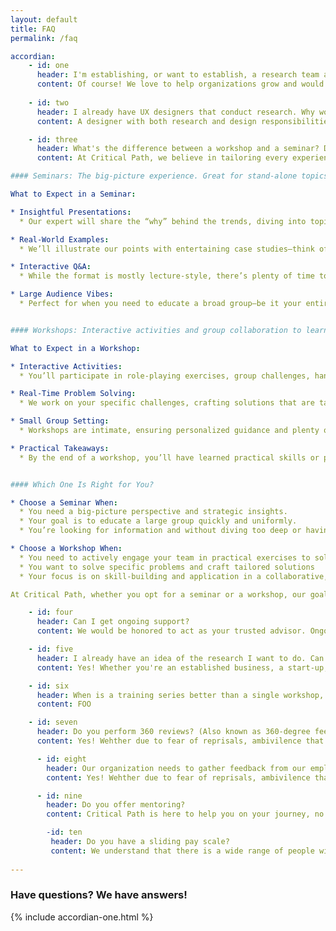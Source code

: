 ```yaml
---
layout: default 
title: FAQ
permalink: /faq

accordian:
    - id: one
      header: I'm establishing, or want to establish, a research team at my organization. Can I get guidance on what to do, who to look for, etc? 
      content: Of course! We love to help organizations grow and would be honored to be a part of your growth. Scaling up can be overwhelming but it's a sign that your organization is on the right track. Let us help you figure out exactly what your organization needs and the best way to obtain it with the resources you have available. Setting up ethical guidelines, security practices, establishing best practices, and hiring the right people to keep that going can be done by our experts as well. Reach out if you'd like guidance or if you'd like to talk about Critical Path putting all those processes in place for you.
      
    - id: two
      header: I already have UX designers that conduct research. Why would they need research training?
      content: A designer with both research and design responsibilities means that the UXD has to spread themselves between the two. Would you hire a UX researcher and expect them to know how to design? Why not? They can pick up things on the internet using blogs and YouTube videos, right? Well, that would be silly, wouldn't it? Designers go through training to ensure that they XXXXX. Because of this, you have total confidence in their ability to XXXX. Likewise, although a designer may pick up research techniques, someone who is trained in best-fit methodologies and XXXX will ensure that you get the results you need to ensure that your organization is staying on track and help it move forward into the future.

    - id: three
      header: What's the difference between a workshop and a seminar? Don't each of them talk about the same topic?
      content: At Critical Path, we believe in tailoring every experience to your unique needs. When it comes to our learning experiences, we offer both workshops and seminars—each designed to help you level up, but with a playful twist and different flavors of engagement. This is especially applicable to how you'd like your team to receive information.

#### Seminars: The big-picture experience. Great for stand-alone topics or as an introduction to workshop practical skill building.

What to Expect in a Seminar:

* Insightful Presentations:
  * Our expert will share the “why” behind the trends, diving into topics with clear, strategic narratives.

* Real-World Examples:
  * We’ll illustrate our points with entertaining case studies—think of it as learning from both the triumphs and the hilarious missteps of others.

* Interactive Q&A:
  * While the format is mostly lecture-style, there’s plenty of time to ask your burning questions and get quick, insightful answers.

* Large Audience Vibes:
  * Perfect for when you need to educate a broad group—be it your entire company or a community of industry professionals.


#### Workshops: Interactive activities and group collaboration to learn and practice skills in real time.

What to Expect in a Workshop:

* Interactive Activities:
  * You’ll participate in role-playing exercises, group challenges, hands-on sessions designed to practice new skills, etc.

* Real-Time Problem Solving:
  * We work on your specific challenges, crafting solutions that are tailored to your business. It’s all about practice, feedback, and iteration.

* Small Group Setting:
  * Workshops are intimate, ensuring personalized guidance and plenty of opportunities for everyone to contribute.

* Practical Takeaways:
  * By the end of a workshop, you’ll have learned practical skills or perhaps created actionable plans to be implemented in your business.


#### Which One Is Right for You?

* Choose a Seminar When:
  * You need a big-picture perspective and strategic insights.
  * Your goal is to educate a large group quickly and uniformly.
  * You’re looking for information and without diving too deep or having hands-on practice.

* Choose a Workshop When:
  * You need to actively engage your team in practical exercises to solidify skills.
  * You want to solve specific problems and craft tailored solutions
  * Your focus is on skill-building and application in a collaborative, interactive setting.

At Critical Path, whether you opt for a seminar or a workshop, our goal is to make learning engaging, fun, and most importantly—personalized to your business needs. Ready to pick your adventure and transform your team’s skills? Let’s chat and design the perfect experience for you!

    - id: four
      header: Can I get ongoing support?
      content: We would be honored to act as your trusted advisor. Ongoing support is ideal when you and/or your team need access to Apex experts for guidance outside of a specific project. In these cases, we would talk about setting up a retainer. By utilizing a retainer, you'll be able to talk to an expert on any issue via your preferred method of communication. The retainer is based on your specific needs, so reach out and let's chat about what works for you (and your team).

    - id: five
      header: I already have an idea of the research I want to do. Can I just get your opinion?
      content: Yes! Whether you're an established business, a start-up, or a student looking for professional advice, we'd be happy to be your sounding board. Reach out and let's chat about setting up a one-to-one with an Apex expert! 

    - id: six
      header: When is a training series better than a single workshop, seminar, etc.?
      content: FOO

    - id: seven
      header: Do you perform 360 reviews? (Also known as 360-degree feedback or multi-source feedback)
      content: Yes! Wehther due to fear of reprisals, ambivilence that their opinions will be given serious consideration, or other reasons, many employees won't give honest feedback regarding the leadership or others that they interact with. We pride ourselves on ethical practices and ensuring employee anonymity and confidentiality is an crucial part of that. You can count on us to gather feedback discretely and with full anonymity and confidentiality. We'll then present the information and any recommendations to you with sensitivity.

      - id: eight
        header: Our organization needs to gather feedback from our employees but many people won't give their honest opinion because they're afraid it won't be confidential or anonymous. Can you help?
        content: Yes! Wehther due to fear of reprisals, ambivilence that their opinions will be given serious consideration, or other reasons, many employees won't give honest opinions on engagement surveys or feedback regarding leadership at their companies. We pride ourselves on ethical practices and ensuring employee anonymity and confidentiality is an crucial part of that. Using your input, Critical Path will use best-fit methods to determine how your feedback should be collected. Then you just leave it to us to collect the needed information and report findings, which include our recommendations moving forward. 

      - id: nine
        header: Do you offer mentoring?
        content: Critical Path is here to help you on your journey, no matter what it is. 

        -id: ten
         header: Do you have a sliding pay scale?
         content: We understand that there is a wide range of people with varying levels of experience and financial standing. In order to serve as many people as possible, we offer a payment sliding scale. Simply fill out your information in the contact form and we'll set up a time to talk. 
        
---
```


### Have questions? We have answers!

{% include accordian-one.html %}






